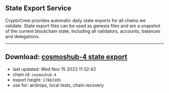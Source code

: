 ## State Export Service
CryptoCrew provides automatic daily state exports for all chains we validate. State export files can be used as genesis files and are a snapshot of the current blockchain state, including all validators, accounts, balances and delegations.

---
**Download: [cosmoshub-4 state export](https://dl.ccvalidators.com/SERVICE/cosmoshub/cosmoshub-4_export_17863105.json)**
---

- last updated: Wed Nov 15 2023 11:32:42
- chain id: `cosmoshub-4`
- export height: `17863105`
- use for: airdrops, local tests, chain recovery
